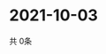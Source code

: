 # 2021-10-03
  共 0条

  <!-- BEGIN -->
  <!-- 最后更新时间Sun Oct 03 2021 10:02:58 GMT+0000 (Coordinated Universal Time) -->
  
  <!-- END -->
  
  
